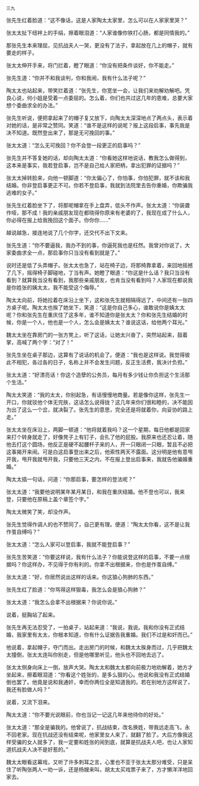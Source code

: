     三九 

   张先生红着脸道：“这不像话，这是人家陶太太家里，怎么可以在人家家里哭？”

   张太太扯下纽袢上的手绢，擦着眼泪道：“人家谁像你铁打心肠，都是同情我的。”

   那张先生本来理屈，见抗战夫人一哭，更没有了法子，拿起放在几上的帽子，就有要走的样子。

   张太太伸开手来，将门拦着，瞪了眼道：“你没有把条件谈好，你不能走。”

   张先生道：“你并不和我谈判，你和我闹，我有什么法子呢？”

   陶太太也站起来，带笑拦着道：“张先生，你宽坐一会，让我们来劝解劝解吧。凭良心说，何小姐是受着一点委屈的。怎么着，你们也共过这几年的患难，总要大家想个委曲求全的办法。”

   张先生听说，便把拿起来了的帽子复又放下，向陶太太深深地点了两点头，表示着对她的话，是非常之赞同。笑道：“谁不是这样的说呢？报上这段启事，事先我是决不知道。既然登出来了，那是无可挽回的事。”

   张太太道：“怎么无可挽回？你不会登一段更正的启事吗？”

   张先生并不答复她的话，却向陶太太道：“你看她这样地说话，教我怎么做得到，这本来是事实，我若登启事，岂不是自己给人家把柄，拿出犯罪的证据吗？”

   张太太掉转脸来，向他一顿脚道：“你太偏心了，你怕事，你怕犯罪，就不该和我结婚。你非登启事更正不可。你若不登启事，我就到法院里去告你重婚，你欺骗我逃难的女子。”

   张先生红着脸坐下了，将那呢帽拿在手上盘弄，低头不作声。张太太道：“你装聋作哑，那不成！我的亲戚朋友现在都晓得你原来有老婆的了，我现在成了什么人，你必得在报上给我挽回这个面子。你你你……”

   越说越急，接连地说了几个你字，还交代不出下文来。

   张先生道：“你不要逼我，我办不到的事，你逼死我也是枉然。我曾对你说了，大家委曲求全一点，那启事你只当没有看到就是了。”

   说时还是低了头弄帽子。张太太也急了，站在椅子边，将那椅靠拿着，来回地摇撼了几下，摇得椅子脚碰地，丁当有声。她瞪了眼道：“你这是什么话？我只当没有看到？就算我当没有看到，我那些亲戚朋友，也肯当没有看到吗？人家现在都说我是你姓张的姨太太，我不能受这个侮辱。”

   陶太太向前，将她拉着在床沿上坐下，这和张先生就相隔得远了，中间还有一张四方桌子呢。陶太太也挨了她坐下，笑道：“这是你自己多心，谁敢说你是姨太太呢？你和张先生在重庆住了这多年，谁不知道你是张太太？你和张先生结婚的时候，你是一个人，他也是一个人，怎么会是姨太太？谁说这话，给他两个耳光。”

   魏太太坐在靠房门的一张方凳上，听了这话，让她太兴奋了，突然站起来，鼓着掌，高喊了两个字：“对了！”

   张先生坐在桌子那边，这算有了说话的机会了。便道：“我也是这样说。我觉得彼此不相犯，各过各的日子，名称上并不会发生问题，反正生活费，我决计负担。”

   张太太道：“好漂亮话！你这个造孽的公务员，每月有多少钱让你负担这个生活那个生活。”

   陶太太笑道：“我的太太，你别起急，有话慢慢地商量。若是像你这样，张先生一开口，你就驳他个体无完肤，这话怎么说得拢？这几年来你们很和睦的，决不能因为出了这么一个岔，就决裂了。张先生的意思，完全还是将就着你，向妥协的路上走。”

   张太太坐在床沿上，两脚一顿道：“他将就着我吗？这一个星期，每日他都是回家来打个转身就走了，好像凳子上有钉子，会扎了他的屁股。我原来也还忍让着，随他去打这个圆场，他反正是硬不起腰杆子来的人，开一只眼闭一只眼，暂且不必把这事揭开来闹。可是白这启事登出来之后，他索性两天不露面。这分明是他有意甩开我，甩开我就甩开我，只要他三天之内，不在报上登出启事来，我就告他骗婚重婚。”

   陶太太插一句话，问道：“你那启事，要怎样的登法呢？”

   张太太道：“我要他说明某年某月某日，和我在重庆结婚。他不登也可以，我来登，只要他在原稿上盖个章签个字。”

   陶太太微笑了笑，却没作声。

   张先生觉得作调人的也不赞同了，自己更有理。便道：“陶太太你看，这不是让我作茧自缚吗？”

   张太太道：“怎么人家可以登启事，我就不能登启事？”

   张先生苦笑道：“你要这样说，我有什么法子？你能说登这样的启事，不要一点根据吗？你这样办，不见得于你有利的。你拿不出根据来，你也是作茧自缚。”

   张太太道：“好，你居然说出这样的话来。你这狼心狗肺的东西。”

   张先生红了脸道：“你骂得这样狠毒，我怎么会是狼心狗肺？”

   张太太道：“我怎么会拿不出根据来？你说你说。”

   说着，挺胸站了起来。

   张先生再无法忍受了，一拍桌子，站起来道：“我说，我说。我和你没有正式结婚，我家里有太太，你根本知道，你有什么证据告我重婚。我们不过是和奸而已。”

   他说着，拿起帽子，夺门而出。走出房门的时候，和魏太太挨身而过，几乎把魏太太撞倒，张太太连叫你别走，但是他哪里听见，他头也不回地去远了。

   张太太侧身向床上一倒，放声大哭。陶太太和魏太太都向前极力地劝解着，她方才坐起来，擦着眼泪道：“你看这个姓张的，是多么狠的心。他说和我没有正式结婚倒也罢了。他竟是说和我通奸，幸而你两位全是知道我的。若在别地方这样说了，我还有脸做人吗？”

   说着，又流下泪来。

   陶太太道：“你不要光说眼前，你也当记一记这几年来他待你的好处。”

   张太太道：“那全是骗我的。他曾说了，抗战结束，改名换姓，带我远走高飞，永不回老家。现在抗战还没有结束呢，他家里女人来了，就翻了脸了。大后方像我这样受骗的女人就多了，我一定要和姓张的闹到底，就算是抗战夫人吧，也让人家知道抗战夫人决不是好惹的。”

   魏太太眼看这幕戏，又听了许多刺耳之言，心里也不亚于张太太那分难受，只是呆住了听陶张两人一劝一诉，还是杨嫂来叫，胡太太买戏票子来了，方才懒洋洋地回家去。

